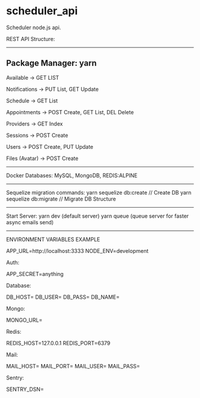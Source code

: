 # scheduler_api
Scheduler node.js api.

REST API Structure: 

------------------------------------------------------------
Package Manager: yarn
------------------------------------------------------------

Available -> GET LIST

Notifications -> PUT List, GET Update

Schedule -> GET List

Appointments -> POST Create, GET List, DEL Delete

Providers -> GET Index

Sessions -> POST Create

Users -> POST Create, PUT Update

Files (Avatar) -> POST Create

-----------------------------------------------------------

Docker Databases: MySQL, MongoDB, REDIS:ALPINE

-----------------------------------------------------------

Sequelize migration commands:
yarn sequelize db:create // Create DB 
yarn sequelize db:migrate // Migrate DB Structure

-----------------------------------------------------------

Start Server: 
yarn dev (default server) 
yarn queue (queue server for faster async emails send)

-----------------------------------------------------------

ENVIRONMENT VARIABLES EXAMPLE

APP_URL=http://localhost:3333
NODE_ENV=development

Auth:

APP_SECRET=anything

Database:

DB_HOST=
DB_USER=
DB_PASS=
DB_NAME=

Mongo:

MONGO_URL=

Redis:

REDIS_HOST=127.0.0.1
REDIS_PORT=6379

Mail:

MAIL_HOST=
MAIL_PORT=
MAIL_USER=
MAIL_PASS=

Sentry:

SENTRY_DSN=



